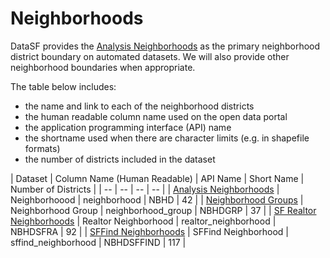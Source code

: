 # Neighborhoods

DataSF provides the [Analysis Neighborhoods](https://data.sfgov.org/Geographic-Locations-and-Boundaries/Analysis-Neighborhoods/p5b7-5n3h) as the primary neighborhood district boundary on automated datasets. We will also provide other neighborhood boundaries when appropriate. 

The table below includes:
- the name and link to each of the neighborhood districts
- the human readable column name used on the open data portal
- the application programming interface (API) name
- the shortname used when there are character limits (e.g. in shapefile formats)
- the number of districts included in the dataset

| Dataset | Column Name (Human Readable) | API Name | Short Name | Number of Districts |
| -- | -- | -- | -- |
| [Analysis Neighborhoods](https://data.sfgov.org/Geographic-Locations-and-Boundaries/Analysis-Neighborhoods/p5b7-5n3h) | Neighborhoood | neighborhood | NBHD | 42 | 
| [Neighborhood Groups](https://data.sfgov.org/Geographic-Locations-and-Boundaries/Neighborhood-Groups-Map/iacs-ws63) | Neighborhood Group | neighborhood_group | NBHDGRP | 37 |
| [SF Realtor Neighborhoods](https://data.sfgov.org/Geographic-Locations-and-Boundaries/Realtor-Neighborhoods/5gzd-g9ns) | Realtor Neighborhood | realtor_neighborhood | NBHDSFRA | 92 |
| [SFFind Neighborhoods](https://data.sfgov.org/Geographic-Locations-and-Boundaries/SF-Find-Neighborhoods/pty2-tcw4) | SFFind Neighborhood | sffind_neighborhood | NBHDSFFIND | 117 |
